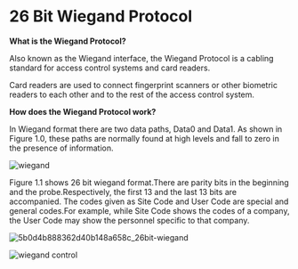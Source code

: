 # 26 Bit Wiegand Protocol

**What is the Wiegand Protocol?**

Also known as the Wiegand interface, the Wiegand Protocol is a cabling standard for access control systems and card readers.

Card readers are used to connect fingerprint scanners or other biometric readers to each other and to the rest of the access control       system.

**How does the Wiegand Protocol work?**

In Wiegand format there are two data paths, Data0 and Data1. As shown in Figure 1.0, these paths are normally found at high levels and     fall to zero in the presence of information.

![wiegand](https://user-images.githubusercontent.com/10983937/47875633-1a885300-de28-11e8-9f97-8e2a65b8b202.jpg)

Figure 1.1 shows 26 bit wiegand format.There are parity bits in the beginning and the probe.Respectively, the first 13 and the last 13 bits are accompanied. The codes given as Site Code and User Code are special and general codes.For example, while Site Code shows the codes of a company, the User Code may show the personnel specific to that company.

![5b0d4b888362d40b148a658c_26bit-wiegand](https://user-images.githubusercontent.com/10983937/47875561-e876f100-de27-11e8-9954-b6b192cd2ddf.png)


![wiegand control](https://user-images.githubusercontent.com/10983937/47876245-e44bd300-de29-11e8-9242-cbe6d5c3c7e6.png)



